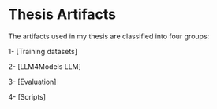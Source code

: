 # Thesis Artifacts

The artifacts used in my thesis are classified into four groups:

1- [Training datasets]

2- [LLM4Models LLM]

3- [Evaluation]

4- [Scripts]
